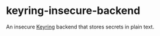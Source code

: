 # keyring-insecure-backend

An insecure [Keyring](https://github.com/jaraco/keyring) backend that stores secrets in plain text.
